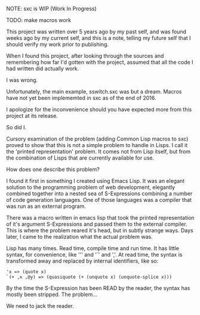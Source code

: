 NOTE: sxc is WIP (Work In Progress)

TODO: make macros work

This project was written over 5 years ago by my past self, and was
found weeks ago by my current self, and this is a note, telling my
future self that I should verify my work prior to publishing.

When I found this project, after looking through the sources and
remembering how far I'd gotten with the project, assumed that all the
code I had written did actually work.

I was wrong.

Unfortunately, the main example, sswitch.sxc was but a dream.  Macros
have not yet been implememted in sxc as of the end of 2016.

I apologize for the inconvenience should you have expected more from
this project at its release.

So did I.

Cursory examination of the problem (adding Common Lisp macros to sxc)
proved to show that this is not a simple problem to handle in Lisps.
I call it the 'printed representation' problem.  It comes not from
Lisp itself, but from the combination of Lisps that are currently
available for use.

How does one describe this problem?

I found it first in something I created using Emacs Lisp.  It was an
elegant solution to the programming problem of web development,
elegantly combined together into a nested sea of S-Expressions
combining a number of code generation languages.  One of those
languages was a compiler that was run as an external program.

There was a macro written in emacs lisp that took the printed
representation of it's argument S-Expressions and passed them to the
external compiler.  This is where the problem reared it's head, but in
subtly strange ways.  Days later, I came to the realization what the
actual problem was.

Lisp has many times.  Read time, compile time and run time.  It has
little syntax, for convenience, like ''' and '`' and ','.  At read
time, the syntax is transformed away and replaced by internal
identifiers, like so:

    'x => (quote x)
    `(+ ,x ,@y) => (quasiquote (+ (unquote x) (unquote-splice x)))

By the time the S-Expression has been READ by the reader, the syntax
has mostly been stripped. The problem...

We need to jack the reader.